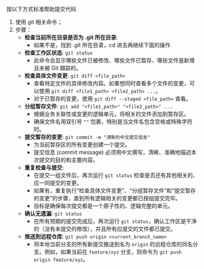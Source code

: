 按以下方式标准帮助提交代码
1. 使用 git 相关命令；
2. 步骤：
	- **检查当前所在目录是否为 .git 所在目录**:
		- 如果不是，找到 .git 所在目录，cd 进去再继续下面的操作
	- **检查工作区状态**: `git status`
		- 此命令会显示哪些文件已被修改、哪些文件已暂存、哪些文件是新增且未被 Git 跟踪的。
	- **检查具体文件变更**: `git diff <file_path>`
		- 查看特定文件的具体修改内容。如果想同时查看多个文件的变更，可以使用 `git diff <file1_path> <file2_path> ...`。
		- 对于已暂存的变更，使用 `git diff --staged <file_path>` 查看。
	- **分组暂存文件**: `git add "<file1_path>" "<file2_path>" ...`
		- 根据业务关联性或变更的逻辑单元，将相关的文件添加到暂存区。
		- 确保文件名用双引号 `""` 包裹，特别是当文件名包含空格或特殊字符时。
	- **提交暂存的变更**: `git commit -m "清晰的中文提交信息"`
		- 为当前暂存区的所有变更创建一个提交。
		- 提交信息 (commit message) 必须用中文撰写，清晰、准确地描述本次提交的目的和主要内容。
	- **重复检查与提交**:
		- 在提交一组文件后，再次运行 `git status` 检查是否还有其他相关的、应一同提交的变更。
		- 如果有，重复执行“检查具体文件变更”、“分组暂存文件”和“提交暂存的变更”的步骤，直到所有逻辑相关的变更都已按组提交完毕。
		- 目标是确保每次提交都是一个原子性的、逻辑完整的单元。
	- **确认无遗漏**: `git status`
		- 在所有预期的提交完成后，再次运行 `git status`，确认工作区是干净的（没有未提交的修改），并且所有应提交的文件都已提交。
	- **推送到远程仓库**: `git push origin <current_branch_name>`
		- 将本地当前分支的所有新提交推送到名为 `origin` 的远程仓库的同名分支。例如，如果当前在 `feature/xyz` 分支，则命令为 `git push origin feature/xyz`。